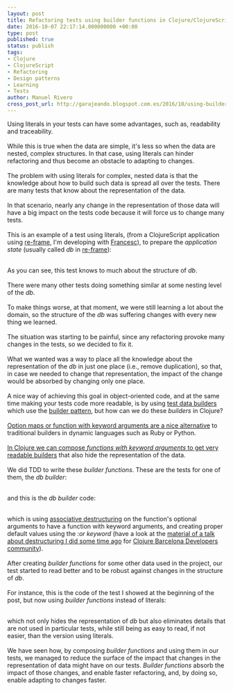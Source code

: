 ```yaml
---
layout: post
title: Refactoring tests using builder functions in Clojure/ClojureScript
date: 2016-10-07 22:17:14.000000000 +00:00
type: post
published: true
status: publish
tags:
- Clojure
- ClojureScript
- Refactoring
- Design patterns
- Learning
- Tests
author: Manuel Rivero
cross_post_url: http://garajeando.blogspot.com.es/2016/10/using-builders-to-remove-duplication-in.html
---
```


Using literals in your tests can have some advantages, such as, readability and traceability. 
<br><br>
While this is true when the data are simple, it's less so when the data are nested, complex structures.
In that case, using literals can hinder refactoring and thus become an obstacle to adapting to changes.
<br><br>
The problem with using literals for complex, nested data is that the knowledge about how to build such data is spread all over the tests. There are many tests that know about the representation of the data.
<br><br>
In that scenario, nearly any change in the representation of those data will have a big impact on the tests code 
because it will force us to change many tests.
<br><br>
This is an example of a test using literals, (from a ClojureScript application
using <a href="https://github.com/Day8/re-frame">re-frame</a>, I'm developing with <a href="https://twitter.com/zesc">Francesc</a>), 
to prepare the <i>application state</i> (usually called <i>db</i> in <a href="https://github.com/Day8/re-frame">re-frame</a>):
<br><br>
<script src="https://gist.github.com/trikitrok/50a48e7899ba820ca140835112e8ad0b.js"></script>
As you can see, this test knows to much about the structure of <i>db</i>. 
<br><br>
There were many other tests doing something similar at some nesting level of the <i>db</i>. 
<br><br>
To make things worse, at that moment, we were still learning a lot about the domain, so the structure of the <i>db</i> was suffering changes with every new thing we learned. 
<br><br>
The situation was starting to be painful, since any refactoring provoke many changes in the tests, so we decided to fix it.
<br><br>
What we wanted was a way to place all the knowledge about
the representation of the <i>db</i> in just one place (i.e., remove duplication),
so that, in case we needed to change that representation, the impact of the change would be
absorbed by changing only one place.
<br><br>
A nice way of achieving this goal in object-oriented code, and at the same time making
your tests code more readable, is by using <a href="http://www.natpryce.com/articles/000714.html">test data builders</a> which use the <a href="https://en.wikipedia.org/wiki/Builder_pattern">builder pattern</a>, but how can we do these <i>builders</i> in Clojure?
<br><br>
<a href="https://aphyr.com/posts/321-builders-vs-option-maps">Option maps or function with keyword arguments are a nice alternative</a> to traditional builders in dynamic languages such as Ruby or Python.
<br><br>
<a href="http://stackoverflow.com/questions/12633670/whats-the-clojure-way-to-builder-pattern">In Clojure we can compose <i>functions with keyword arguments</i> to get very readable builders</a> that also hide the representation of the data.
<br><br>
We did TDD to write these <i>builder functions</i>. These are the tests for one of them, the <i>db builder</i>:
<br><br>
<script src="https://gist.github.com/trikitrok/093f10a3af82422d1eff8a83323aa7a7.js"></script>
and this is the <i>db builder</i> code:
<br><br>
<script src="https://gist.github.com/trikitrok/1832b30d4a397acc0d24c3659edf1161.js"></script>
which is using <a href="http://clojure.org/guides/destructuring">associative destructuring</a> on the function's optional arguments to have a function with keyword arguments, and creating proper default values using the <i>:or keyword</i> (have a look at the <a href="https://gist.github.com/trikitrok/e24b0a8ecacf8c1ae726">material of a talk about destructuring I did some time ago</a> for <a href="http://www.meetup.com/ClojureBCN/">Clojure Barcelona Developers community</a>).
<br><br>
After creating <i>builder functions</i> for some other data used in the project, our test started to read better and to be robust against changes in the structure of <i>db</i>.
<br><br>
For instance, this is the code of the test I showed at the beginning of the post, but now using <i>builder functions</i> instead of literals:
<br><br>
<script src="https://gist.github.com/trikitrok/e8a8244ebc0fa82352bb8003a82da077.js"></script>
which not only hides the representation of <i>db</i> but also eliminates details that are not used in particular tests, while still being as easy to read, if not easier, than the version using literals.
<br><br>
We have seen how, by composing <i>builder functions</i> and using them in our tests, we managed to reduce
the surface of the impact that changes in the representation of data might have on our tests. 
<i>Builder functions</i> absorb the impact of those changes, and enable faster refactoring, and, by doing so, enable adapting to changes faster.